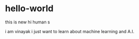 # hello-world
this is new
hi human s

i am vinayak i just want to learn about machine learning and A.I.
